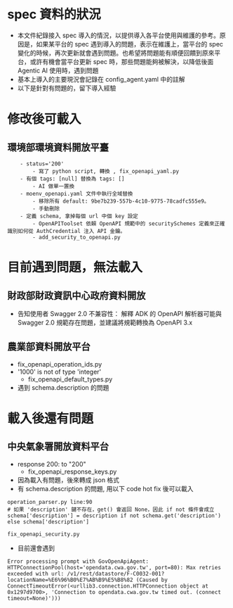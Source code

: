 # spec 資料的狀況
- 本文件紀錄接入 spec 導入的情況，以提供導入各平台使用與維護的參考。原因是，如果某平台的 spec 遇到導入的問題，表示在維護上，當平台的 spec 變化的時候，再次更新就會遇到問題。也希望將問題能有順便回饋到原來平台，或許有機會當平台更新 spec 時，那些問題能夠被解決，以降低後面 Agentic AI 使用時，遇到問題
- 基本上導入的主要現況會記錄在 config_agent.yaml 中的註解
- 以下是針對有問題的，留下導入經驗

# 修改後可載入
## 環境部環境資料開放平臺
		- status='200'
            - 寫了 python script, 轉換 , fix_openapi_yaml.py
		- 有個 tags: [null] 替換為 tags: []
			- AI 做單一置換
		- moenv_openapi.yaml 文件中執行全域替換
			- 移除所有 default: 9be7b239-557b-4c10-9775-78cadfc555e9。
			- 手動刪除
		- 定義 schema, 拿掉每個 url 中個 key 設定
			- OpenAPIToolset 依賴 OpenAPI 規範中的 securitySchemes 定義來正確識別如何從 AuthCredential 注入 API 金鑰。
			- add_security_to_openapi.py

# 目前遇到問題，無法載入
## 財政部財政資訊中心政府資料開放
- 告知使用者 Swagger 2.0 不兼容性： 解釋 ADK 的 OpenAPI 解析器可能與 Swagger 2.0 規範存在問題，並建議將規範轉換為 OpenAPI 3.x

## 農業部資料開放平台
- fix_openapi_operation_ids.py
- '1000' is not of type 'integer'
    - fix_openapi_default_types.py
- 遇到 schema.description 的問題


# 載入後還有問題
## 中央氣象署開放資料平台
- response 200: to "200"
    - fix_openapi_response_keys.py
- 因為載入有問題，後來轉成 json 格式
- 有 schema.description 的問題, 用以下 code hot fix 後可以載入

```
operation_parser.py line:90
# 如果 'description' 鍵不存在，get() 會返回 None，因此 if not 條件會成立
schema['description'] = description if not schema.get('description') else schema['description']

fix_openapi_security.py

```
- 目前還會遇到
```
Error processing prompt with GovOpenApiAgent: HTTPConnectionPool(host='opendata.cwa.gov.tw', port=80): Max retries exceeded with url: /v1/rest/datastore/F-C0032-001?locationName=%E6%96%B0%E7%AB%B9%E5%B8%82 (Caused by ConnectTimeoutError(<urllib3.connection.HTTPConnection object at 0x1297d9700>, 'Connection to opendata.cwa.gov.tw timed out. (connect timeout=None)')))

```